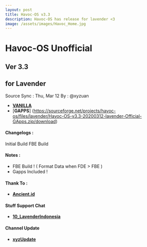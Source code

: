 ```yaml
---
layout: post
title: Havoc-OS v3.3
description: Havoc-OS has release for lavender <3
image: /assets/images/Havoc_Home.jpg
---
```


# Havoc-OS Unofficial
## Ver 3.3
## for Lavender
Source Sync : Thu, Mar 12
By : @xyzuan

 * [**VANILLA**](https://sourceforge.net/projects/havoc-os/files/lavender/Havoc-OS-v3.3-20200312-lavender-Official.zip/download)
 * [**GAPPS**] (https://sourceforge.net/projects/havoc-os/files/lavender/Havoc-OS-v3.3-20200312-lavender-Official-GApps.zip/download)
#### Changelogs :

Initial Build
FBE Build

#### Notes :
 * FBE Build ! ( Format Data when FDE > FBE )
 * Gapps Included !

#### Thank To :
 *  [**Ancient.id**](https://t.me/ancientid)

#### Stuff Support Chat
 * [**10_LavenderIndonesia**](https://t.me/android10_LavenderIndonesia)

#### Channel Update
 * [**xyzUpdate**](https://t.me/xyzUpdate)
